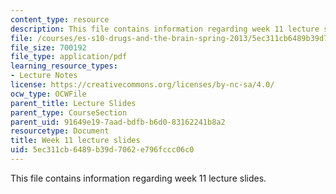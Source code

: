 ```yaml
---
content_type: resource
description: This file contains information regarding week 11 lecture slides.
file: /courses/es-s10-drugs-and-the-brain-spring-2013/5ec311cb6489b39d7062e796fccc06c0_MITES_S10S13_Week11.pdf
file_size: 700192
file_type: application/pdf
learning_resource_types:
- Lecture Notes
license: https://creativecommons.org/licenses/by-nc-sa/4.0/
ocw_type: OCWFile
parent_title: Lecture Slides
parent_type: CourseSection
parent_uid: 91649e19-7aad-bdfb-b6d0-83162241b8a2
resourcetype: Document
title: Week 11 lecture slides
uid: 5ec311cb-6489-b39d-7062-e796fccc06c0
---
```

This file contains information regarding week 11 lecture slides.